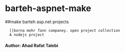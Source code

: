# barteh-aspnet-make
##make barteh asp.net projects
``` Barteh
  []borna mehr fann companey. open project collection
  A nodejs project
```

#### Author: Ahad Rafat Talebi
